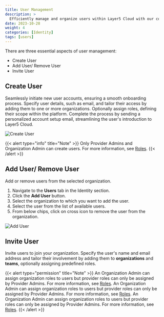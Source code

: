 ```yaml
---
title: User Management
description: >
  Efficiently manage and organize users within Layer5 Cloud with our comprehensive user management capabilities.
date: 2023-10-28
weight: 4
categories: [Identity]
tags: [users]
---
```


There are three essential aspects of user management:

- Create User
- Add User/ Remove User
- Invite User

## Create User

Seamlessly initiate new user accounts, ensuring a smooth onboarding process. Specify user details, such as email, and tailor their access by adding them to one or more organizations. Optionally assign roles, defining their scope within the platform. Complete the process by sending a personalized account setup email, streamlining the user's introduction to Layer5 Cloud.

<img src="/cloud/identity/users/create-user.gif" alt="Create User" />

{{< alert type="info" title="Note" >}}
Only Provider Admins and Organization Admin can create users. For more information, see [Roles](/cloud/security/roles).
{{< /alert >}}

## Add User/ Remove User

Add or remove users from the selected organization.

1. Navigate to the **Users** tab in the Identity section.
2. Click the **Add User** button.
3. Select the organization to which you want to add the user.
4. Select the user from the list of available users.
5. From below chips, click on cross icon to remove the user from the organization.

<img src="/cloud/identity/users/add-user.gif" alt="Add User" />

## Invite User

Invite users to join your organization. Specify the user's name and email address and tailor their involvement by adding them to **organizations** and **teams**, optionally assigning predefined roles.

{{< alert type="permission" title="Note" >}}
An Organization Admin can assign organization roles to users but provider roles can only be assigned by Provider Admins. For more information, see [Roles](/cloud/security/roles).
An Organization Admin can assign organization roles to users but provider roles can only be assigned by Provider Admins. For more information, see [Roles](/cloud/security/roles).
An Organization Admin can assign organization roles to users but provider roles can only be assigned by Provider Admins. For more information, see [Roles](/cloud/security/roles).
{{< /alert >}}

